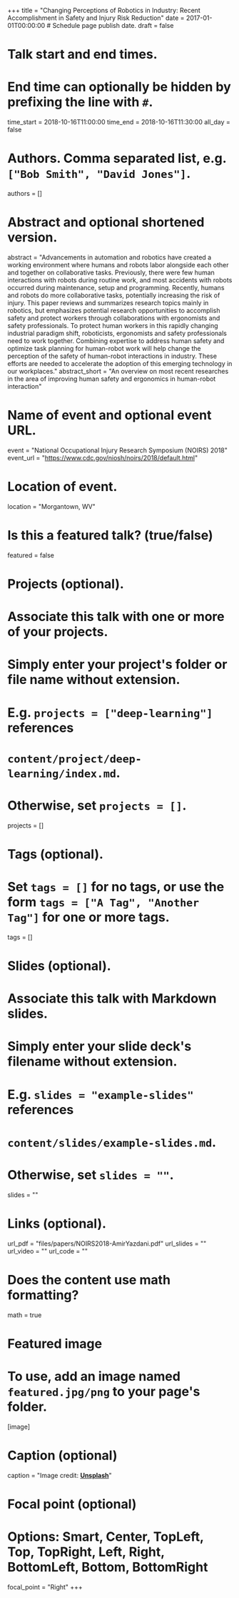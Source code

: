 +++
title = "Changing Perceptions of Robotics in Industry: Recent Accomplishment in Safety and Injury Risk Reduction"
date = 2017-01-01T00:00:00  # Schedule page publish date.
draft = false

# Talk start and end times.
#   End time can optionally be hidden by prefixing the line with `#`.
time_start = 2018-10-16T11:00:00
time_end = 2018-10-16T11:30:00
all_day = false

# Authors. Comma separated list, e.g. `["Bob Smith", "David Jones"]`.
authors = []

# Abstract and optional shortened version.
abstract = "Advancements in automation and robotics have created a working environment where humans and robots labor alongside each other and together on collaborative tasks. Previously, there were few human interactions with robots during routine work, and most accidents with robots occurred during maintenance, setup and programming. Recently, humans and robots do more collaborative tasks, potentially increasing the risk of injury. This paper reviews and summarizes research topics mainly in robotics, but emphasizes potential research opportunities to accomplish safety and protect workers through collaborations with ergonomists and safety professionals. To protect human workers in this rapidly changing industrial paradigm shift, roboticists, ergonomists and safety professionals need to work together. Combining expertise to address human safety and optimize task planning for human-robot work will help change the perception of the safety of human-robot interactions in industry. These efforts are needed to accelerate the adoption of this emerging technology in our workplaces."
abstract_short = "An overview on most recent researches in the area of improving human safety and ergonomics in human-robot interaction"

# Name of event and optional event URL.
event = "National Occupational Injury Research Symposium (NOIRS) 2018"
event_url = "https://www.cdc.gov/niosh/noirs/2018/default.html"

# Location of event.
location = "Morgantown, WV"

# Is this a featured talk? (true/false)
featured = false

# Projects (optional).
#   Associate this talk with one or more of your projects.
#   Simply enter your project's folder or file name without extension.
#   E.g. `projects = ["deep-learning"]` references
#   `content/project/deep-learning/index.md`.
#   Otherwise, set `projects = []`.
projects = []

# Tags (optional).
#   Set `tags = []` for no tags, or use the form `tags = ["A Tag", "Another Tag"]` for one or more tags.
tags = []

# Slides (optional).
#   Associate this talk with Markdown slides.
#   Simply enter your slide deck's filename without extension.
#   E.g. `slides = "example-slides"` references
#   `content/slides/example-slides.md`.
#   Otherwise, set `slides = ""`.
slides = ""

# Links (optional).
url_pdf = "files/papers/NOIRS2018-AmirYazdani.pdf"
url_slides = ""
url_video = ""
url_code = ""

# Does the content use math formatting?
math = true

# Featured image
# To use, add an image named `featured.jpg/png` to your page's folder.
[image]
  # Caption (optional)
  caption = "Image credit: [**Unsplash**](https://unsplash.com/photos/bzdhc5b3Bxs)"

  # Focal point (optional)
  # Options: Smart, Center, TopLeft, Top, TopRight, Left, Right, BottomLeft, Bottom, BottomRight
  focal_point = "Right"
+++
